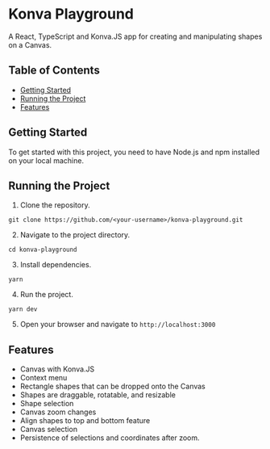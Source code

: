 Konva Playground
================

A React, TypeScript and Konva.JS app for creating and manipulating shapes on a Canvas.

Table of Contents
-----------------

*   [Getting Started](#getting-started)
*   [Running the Project](#running-the-project)
*   [Features](#features)

Getting Started
---------------

To get started with this project, you need to have Node.js and npm installed on your local machine.

Running the Project
-------------------

1.  Clone the repository.

`git clone https://github.com/<your-username>/konva-playground.git`

2.  Navigate to the project directory.

`cd konva-playground`

3.  Install dependencies.

`yarn`

4.  Run the project.

`yarn dev`

5.  Open your browser and navigate to `http://localhost:3000`

Features
--------

*   Canvas with Konva.JS
*   Context menu
*   Rectangle shapes that can be dropped onto the Canvas
*   Shapes are draggable, rotatable, and resizable
*   Shape selection
*   Canvas zoom changes
*   Align shapes to top and bottom feature
*   Canvas selection
*   Persistence of selections and coordinates after zoom.
